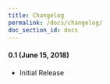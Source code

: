 ```yaml
---
title: Changelog
permalink: /docs/changelog/
doc_section_id: docs
---
```


#### 0.1 (June 15, 2018)
- Initial Release
